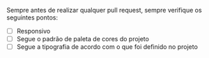 Sempre antes de realizar qualquer pull request, sempre verifique os seguintes pontos:
 - [ ] Responsivo
 - [ ] Segue o padrão de paleta de cores do projeto
 - [ ] Segue a tipografia de acordo com o que foi definido no projeto
